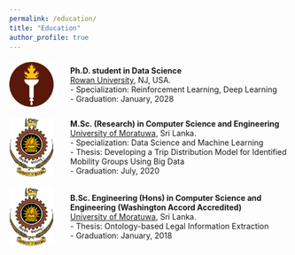 ```yaml
---
permalink: /education/
title: "Education"
author_profile: true
---
```


<div style="display:flex;align-items:center;margin-bottom:20px;margin-top:20px;">
  <img src='/images/ru_logo.png' width="80" alt="University of Moratuwa Logo" style="margin-right:30px;">
  <div>
    <strong>Ph.D. student in Data Science</strong><br>
    <a href="https://www.rowan.edu/">Rowan University</a>, NJ, USA.<br>  
    - Specialization: Reinforcement Learning, Deep Learning<br>
    - Graduation: January, 2028
  </div>
</div>

<div style="display:flex;align-items:center;margin-bottom:20px;margin-top:20px;">
  <img src='/images/uom_logo.png' width="80" alt="University of Moratuwa Logo" style="margin-right:30px;">
  <div>
    <strong>M.Sc. (Research) in Computer Science and Engineering</strong><br>
    <a href="https://uom.lk/">University of Moratuwa</a>, Sri Lanka.<br>  
    - Specialization: Data Science and Machine Learning<br>
    - Thesis: Developing a Trip Distribution Model for Identified Mobility Groups Using Big Data<br>
    - Graduation: July, 2020
  </div>
</div>

<div style="display:flex;align-items:center;margin-bottom:20px;margin-top:20px;">
  <img src='/images/uom_logo.png' width="80" alt="University of Moratuwa Logo" style="margin-right:30px;">
  <div>
    <strong>B.Sc. Engineering (Hons) in Computer Science and Engineering (Washington Accord Accredited)</strong><br>
    <a href="https://uom.lk/">University of Moratuwa</a>, Sri Lanka.<br>
    - Thesis: Ontology-based Legal Information Extraction<br>
    - Graduation: January, 2018
  </div>
</div>
